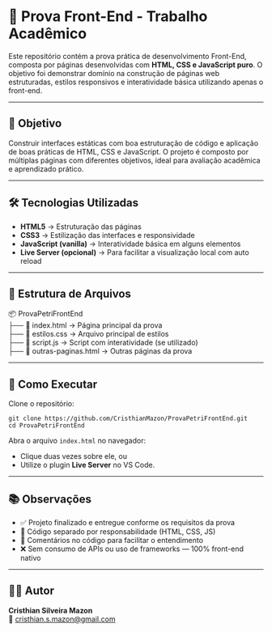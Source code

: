 # 🎨 Prova Front-End - Trabalho Acadêmico

Este repositório contém a prova prática de desenvolvimento Front-End, composta por páginas desenvolvidas com **HTML, CSS e JavaScript puro**. O objetivo foi demonstrar domínio na construção de páginas web estruturadas, estilos responsivos e interatividade básica utilizando apenas o front-end.

---

## 📌 Objetivo

Construir interfaces estáticas com boa estruturação de código e aplicação de boas práticas de HTML, CSS e JavaScript. O projeto é composto por múltiplas páginas com diferentes objetivos, ideal para avaliação acadêmica e aprendizado prático.

---

## 🛠️ Tecnologias Utilizadas

- **HTML5** → Estruturação das páginas  
- **CSS3** → Estilização das interfaces e responsividade  
- **JavaScript (vanilla)** → Interatividade básica em alguns elementos  
- **Live Server (opcional)** → Para facilitar a visualização local com auto reload  

---

## 📁 Estrutura de Arquivos

📦 ProvaPetriFrontEnd  
├── 📄 index.html           → Página principal da prova  
├── 📄 estilos.css          → Arquivo principal de estilos  
├── 📄 script.js            → Script com interatividade (se utilizado)  
├── 📄 outras-paginas.html  → Outras páginas da prova  

---

## 🚀 Como Executar

Clone o repositório:

    git clone https://github.com/CristhianMazon/ProvaPetriFrontEnd.git  
    cd ProvaPetriFrontEnd

Abra o arquivo `index.html` no navegador:

- Clique duas vezes sobre ele, ou  
- Utilize o plugin **Live Server** no VS Code.

---

## 📚 Observações

- ✅ Projeto finalizado e entregue conforme os requisitos da prova  
- 🧠 Código separado por responsabilidade (HTML, CSS, JS)  
- 📝 Comentários no código para facilitar o entendimento  
- ❌ Sem consumo de APIs ou uso de frameworks — 100% front-end nativo  

---

## 🧑‍💻 Autor

**Cristhian Silveira Mazon**  
📧 cristhian.s.mazon@gmail.com
